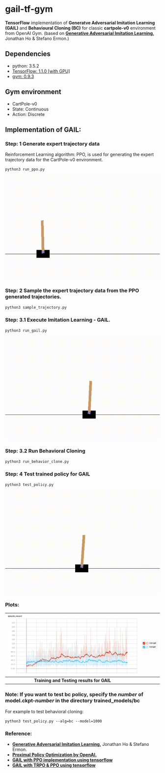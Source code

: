 # gail-tf-gym
**TensorFlow** implementation of **Generatve Adversarial Imitation Learning (GAIL)** and **Behavioural Cloning (BC)** for classic **cartpole-v0** environment from OpenAI Gym. (based on <a href="https://arxiv.org/abs/1606.03476"><b>Generative Adversarial Imitation Learning,</b></a> Jonathan Ho & Stefano Ermon.)

## Dependencies
- python: 3.5.2
- <a href="https://www.tensorflow.org/">TensorFlow: 1.1.0 [with GPU]</a>
- <a href="https://github.com/openai/gym">gym: 0.9.3 </a>

## Gym environment 
- CartPole-v0  
- State: Continuous 
- Action: Discrete 

## Implementation of GAIL:

### Step: 1 Generate expert trajectory data  
Reinforcement Learning algorithm: PPO, is used for generating the expert trajectory data for the CartPole-v0 environment.
```
python3 run_ppo.py
```
<p align= "center">
  <img src="gail(tf)4gym/gif/training_ppo.gif/">
</p>

### Step: 2 Sample the expert trajectory data from the PPO generated trajectories. 
```
python3 sample_trajectory.py
```
### Step: 3.1 Execute Imitation Learning - GAIL.  
```
python3 run_gail.py  
```
<p align= "center">
  <img src="gail(tf)4gym/gif/training_gail.gif/">
</p>

### Step: 3.2 Run Behavioral Cloning  
```
python3 run_behavior_clone.py 
```
### Step: 4 Test trained policy for GAIL
```
python3 test_policy.py
```
<p align= "center">
  <img src="gail(tf)4gym/gif/test_gail.gif/">
</p>


### Plots:
| <img src="gail(tf)4gym/gif/gail_train_test.png/">  | <img src="gail(tf)4gym/gif/gail_legend.png/" align="left"> |  
| :---: | :---: |  
| <b> Training and Testing results for GAIL </b> | 

### Note: If you want to test bc policy, specify the _number_ of model.ckpt-_number_ in the directory trained_models/bc  
For example to test behavioral cloning:  
```
python3 test_policy.py --alg=bc --model=1000
```

### Reference:
- <a href="https://arxiv.org/abs/1606.03476"><b>Generative Adversarial Imitation Learning,</b></a> Jonathan Ho & Stefano Ermon.
- <a href="https://blog.openai.com/openai-baselines-ppo/"><b>Proximal Policy Optimization by OpenAI.</b></a> 
- <b><a href="https://github.com/uidilr/gail_ppo_tf">GAIL with PPO implementation using tensorflow</a></b> 
- <b><a href="https://github.com/andrewliao11/gail-tf">GAIL with TRPO & PPO using tensorflow</a></b> 
 
